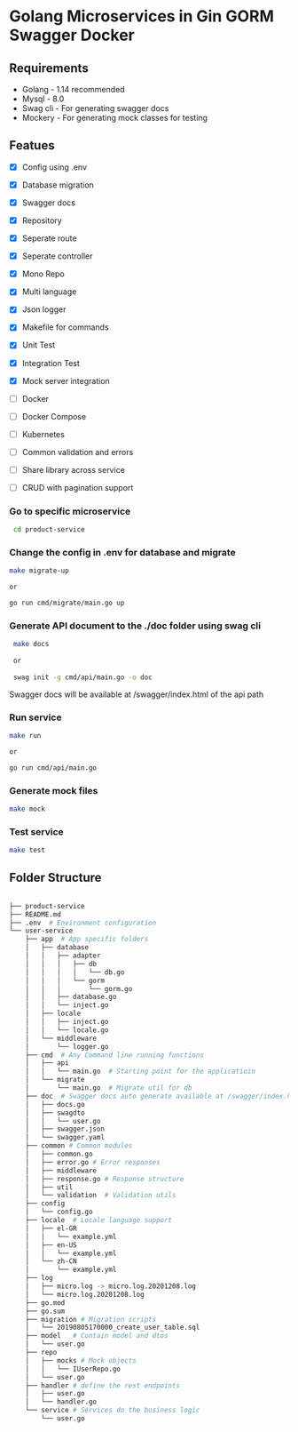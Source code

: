 # Golang Microservices in Gin GORM Swagger Docker

## Requirements

* Golang - 1.14 recommended
* Mysql - 8.0 
* Swag cli - For generating swagger docs
* Mockery  - For generating mock classes for testing

## Featues

- [x] Config using .env
- [x] Database migration 
- [x] Swagger docs
- [x] Repository
- [x] Seperate route
- [x] Seperate controller
- [x] Mono Repo
- [x] Multi language
- [x] Json logger
- [x] Makefile for commands
- [x] Unit Test
- [x] Integration Test
- [x] Mock server integration 
- [ ] Docker
- [ ] Docker Compose
- [ ] Kubernetes
- [ ] Common validation and errors
- [ ] Share library across service
- [ ] CRUD with pagination support


###  Go to specific microservice
```sh
 cd product-service
```
### Change the config in .env for database and migrate

```sh
make migrate-up

or

go run cmd/migrate/main.go up
```

###  Generate API document to the ./doc folder using <strong>swag cli</strong>
```sh
 make docs
 
 or
 
 swag init -g cmd/api/main.go -o doc
```

Swagger docs will be available at /swagger/index.html of the api path

###  Run service
```sh
make run 

or 

go run cmd/api/main.go
```

###  Generate mock files
```sh
make mock 
```

###  Test service
```sh
make test 
```

## Folder Structure

```sh

├── product-service
├── README.md
├── .env  # Environment configuration
└── user-service
    ├── app  # App specific folders
    │   ├── database
    │   │   ├── adapter
    │   │   │   ├── db
    │   │   │   │   └── db.go
    │   │   │   └── gorm
    │   │   │       └── gorm.go
    │   │   ├── database.go
    │   │   └── inject.go
    │   ├── locale
    │   │   ├── inject.go
    │   │   └── locale.go
    │   └── middleware
    │       └── logger.go
    ├── cmd  # Any Command line running functions
    │   ├── api
    │   │   └── main.go  # Starting point for the applicatioin
    │   └── migrate
    │       └── main.go  # Migrate util for db
    ├── doc  # Swagger docs auto generate available at /swagger/index.html
    │   ├── docs.go
    │   ├── swagdto
    │   │   └── user.go
    │   ├── swagger.json
    │   └── swagger.yaml
    ├── common # Common modules
    │   ├── common.go 
    │   ├── error.go # Error responses
    │   ├── middleware 
    │   ├── response.go # Response structure
    │   ├── util 
    │   └── validation  # Validation utils
    ├── config
    │   └── config.go
    ├── locale  # Locale language support
    │   ├── el-GR
    │   │   └── example.yml
    │   ├── en-US
    │   │   └── example.yml
    │   └── zh-CN
    │       └── example.yml
    ├── log
    │   ├── micro.log -> micro.log.20201208.log
    │   └── micro.log.20201208.log
    ├── go.mod
    ├── go.sum
    ├── migration # Migration scripts
    │   └── 20190805170000_create_user_table.sql
    ├── model   # Contain model and dtos
    │   └── user.go
    ├── repo
    │   ├── mocks # Mock objects
    │   │   └── IUserRepo.go
    │   └── user.go
    ├── handler # define the rest endpoints
    │   ├── user.go
    │   └── handler.go
    └── service # Services do the business logic
        └── user.go

```